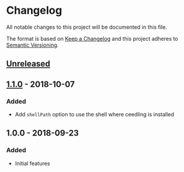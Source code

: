 # Changelog

All notable changes to this project will be documented in this file.

The format is based on [Keep a Changelog](http://keepachangelog.com/en/1.0.0/)
and this project adheres to [Semantic Versioning](http://semver.org/spec/v2.0.0.html).

## [Unreleased]

## [1.1.0] - 2018-10-07

### Added

* Add `shellPath` option to use the shell where ceedling is installed

## 1.0.0 - 2018-09-23

### Added

* Initial features

[Unreleased]: https://github.com/numaru/vscode-ceedling-test-adapter/compare/v1.1.0...develop
[1.1.0]: https://github.com/numaru/vscode-ceedling-test-adapter/compare/v1.0.0...v1.1.0